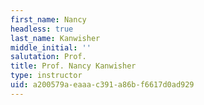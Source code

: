 ```yaml
---
first_name: Nancy
headless: true
last_name: Kanwisher
middle_initial: ''
salutation: Prof.
title: Prof. Nancy Kanwisher
type: instructor
uid: a200579a-eaaa-c391-a86b-f6617d0ad929
---
```

